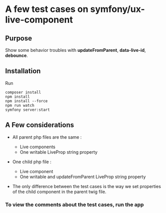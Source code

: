 
# A few test cases on symfony/ux-live-component

## Purpose

Show some behavior troubles with **updateFromParent**, **data-live-id**, **debounce**.

## Installation

Run

    composer install
    npm install
    npm install --force
    npm run watch
    symfony server:start

## A Few considerations

* All parent php files are the same :
    * Live components
    * One writable LiveProp string property

* One child php file :
    * Live component
    * One writable and updateFromParent LiveProp string property

* The only difference between the test cases is the way we set properties of the child component in the parent twig file.

### To view the comments about the test cases, run the app
